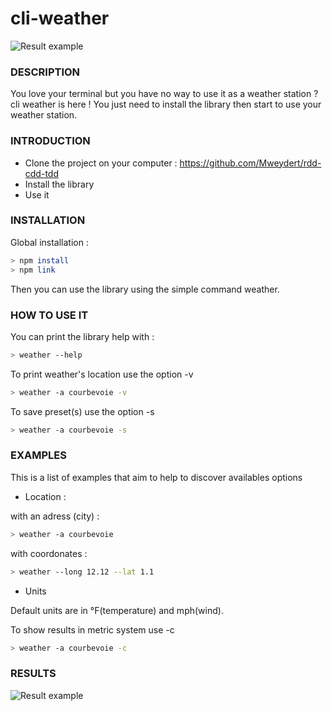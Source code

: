# cli-weather

![Result example](/ressources/weather.jpg)


### DESCRIPTION

You love your terminal but you have no way to use it as a weather station ?
cli weather is here ! You just need to install the library then start to use your weather station.

### INTRODUCTION

- Clone the project on your computer : https://github.com/Mweydert/rdd-cdd-tdd
- Install the library
- Use it

### INSTALLATION

Global installation :
```sh
> npm install
> npm link
```
Then you can use the library using the simple command weather.

### HOW TO USE IT

You can print the library help with :
```sh
> weather --help
```


To print weather's location use the option -v
```sh
> weather -a courbevoie -v
```

To save preset(s) use the option -s
```sh
> weather -a courbevoie -s
```

### EXAMPLES

This is a list of examples that aim to help to discover availables options

- Location :


with an adress (city) :
```sh
> weather -a courbevoie
```

with coordonates :
```sh
> weather --long 12.12 --lat 1.1
```


- Units    


Default units are in °F(temperature) and mph(wind).



To show results in metric system use -c
```sh
> weather -a courbevoie -c
```


### RESULTS

![Result example](/ressources/resultExample.PNG)
